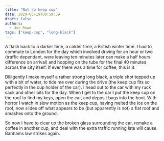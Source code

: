 ```yaml
---
title: "Not so keep cup"
date: 2020-05-19T08:59:59
draft: false
authors:
  - Jon Rowe
tags: ["keep-cup", "long-black"]
---
```


A flash back to a darker time, a colder time, a British winter time. I had to commute to London for the day which involved driving for an hour or two (traffic dependant, were leaving ten minutes later can make a half hours difference on arrival) and hopping on the tube for the final 40 minutes across the city itself. If ever there was a time for coffee, this is it.

Dilligently I make myself a rather strong long black, a triple shot topped up with a bit of water, to tide me over during the drive (the keep cup fits so perfectly in the cup holder of the car). I head out to the car with my ruck sack and other bits for the day. When I get to the car I put the keep cup on the roof to find my keys, open the car, and deposit bags into the boot. With horror I watch in slow motion as the keep cup, having melted the ice on the roof, now slides off what appears to be (but apparently is not) a flat roof and smashes onto the ground.

So now I have to clear up the broken glass surrounding the car, remake a coffee in another cup, and deal with the extra traffic running late will cause. Banhams law strikes again.
